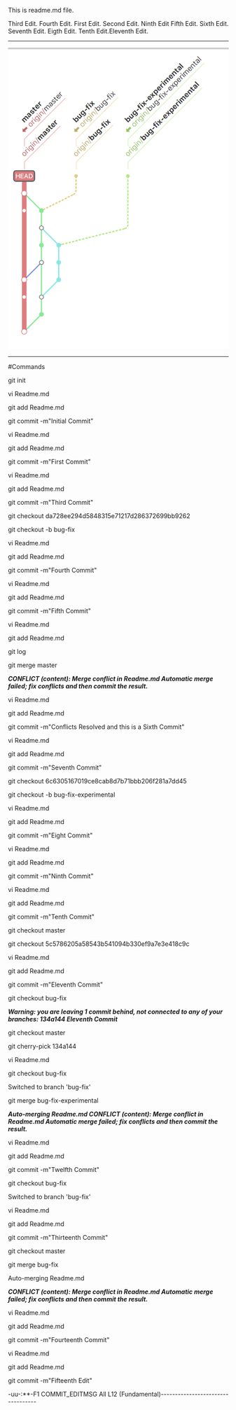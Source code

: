 
This is readme.md file.

Third Edit.
Fourth Edit.
First Edit.
Second Edit.
Ninth Edit
Fifth Edit.
Sixth Edit.
Seventh Edit.
Eigth Edit.
Tenth Edit.Eleventh Edit.

---
![image](https://raw.githubusercontent.com/ranga91091/cu/master/Screen%20Shot%202016-09-15%20at%202.36.17%20AM.png)

---
#Commands

git init

vi Readme.md 

git add Readme.md


git commit -m"Initial Commit"


vi Readme.md 


git add Readme.md


git commit -m"First Commit"


vi Readme.md 


git add Readme.md


git commit -m"Third Commit"


git checkout da728ee294d5848315e71217d286372699bb9262


git checkout -b bug-fix


vi Readme.md 


git add Readme.md


git commit -m"Fourth Commit"


vi Readme.md 


git add Readme.md


git commit -m"Fifth Commit"


vi Readme.md 


git add Readme.md


git log


git merge master


***CONFLICT (content): Merge conflict in Readme.md
Automatic merge failed; fix conflicts and then commit the result.***


vi Readme.md 


git add Readme.md


git commit -m"Conflicts Resolved and this is a Sixth Commit"


vi Readme.md 


git add Readme.md


git commit -m"Seventh Commit"


git checkout 6c6305167019ce8cab8d7b71bbb206f281a7dd45


git checkout -b bug-fix-experimental


vi Readme.md 


git add Readme.md


git commit -m"Eight Commit"


vi Readme.md 


git add Readme.md


git commit -m"Ninth Commit"


vi Readme.md 


git add Readme.md


git commit -m"Tenth Commit"


git checkout master


git checkout 5c5786205a58543b541094b330ef9a7e3e418c9c

vi Readme.md 


git add Readme.md


git commit -m"Eleventh Commit"


git checkout bug-fix

***Warning: you are leaving 1 commit behind, not connected to
any of your branches:
134a144 Eleventh Commit***

git checkout master

git cherry-pick 134a144

vi Readme.md 


git checkout bug-fix


Switched to branch 'bug-fix'


git merge bug-fix-experimental 


***Auto-merging Readme.md
CONFLICT (content): Merge conflict in Readme.md
Automatic merge failed; fix conflicts and then commit the result.***


vi Readme.md 


git add Readme.md


git commit -m"Twelfth Commit"


git checkout bug-fix


Switched to branch 'bug-fix'


vi Readme.md 


git add Readme.md

git commit -m"Thirteenth Commit"


git checkout master 


git merge bug-fix


Auto-merging Readme.md


***CONFLICT (content): Merge conflict in Readme.md
Automatic merge failed; fix conflicts and then commit the result.***


vi Readme.md 


git add Readme.md


git commit -m"Fourteenth Commit"


vi Readme.md 


git add Readme.md


git commit -m"Fifteenth Edit"





















-uu-:**-F1  COMMIT_EDITMSG   All L12    (Fundamental)----------------------------------


